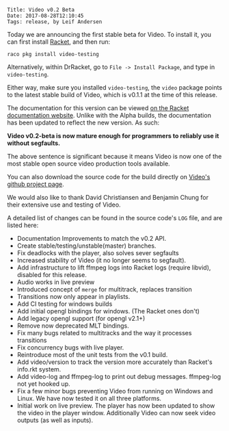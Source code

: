     Title: Video v0.2 Beta
    Date: 2017-08-28T12:10:45
    Tags: release, by Leif Andersen

Today we are announcing the first stable beta for Video. To install it, you can first install [Racket][1], and then run:

```
raco pkg install video-testing
```

Alternatively, within DrRacket, go to `File -> Install Package`, and type in `video-testing`.

Either way, make sure you installed `video-testing`, the `video` package points to the latest stable build of Video, which is v0.1.1 at the time of this release.

The documentation for this version can be viewed [on the Racket documentation website][2]. Unlike with the Alpha builds, the documentation has been updated to reflect the new version. As such:

**Video v0.2-beta is now mature enough for programmers to reliably use it without segfaults.**

The above sentence is significant because it means Video is now one of the most stable open source video production tools available.

<!-- more -->

You can also download the source code for the build directly on [Video's github project page][3].

We would also like to thank David Christiansen and Benjamin Chung for their extensive use and testing of Video.

A detailed list of changes can be found in the source code's `LOG` file, and are listed here:

* Documentation Improvements to match the v0.2 API.
* Create stable/testing/unstable(master) branches.
* Fix deadlocks with the player, also solves sever segfaults
* Increased stability of Video (it no longer seems to segfault).
* Add infrastructure to lift ffmpeg logs into Racket logs (require libvid), disabled for this release.
* Audio works in live preview
* Introduced concept of `merge` for multitrack, replaces transition
* Transitions now only appear in playlists.
* Add CI testing for windows builds
* Add initial opengl bindings for windows. (The Racket ones don't)
* Add legacy opengl support (for opengl v2.1+)
* Remove now deprecated MLT bindings.
* Fix many bugs related to multitracks and the way it processes transitions
* Fix concurrency bugs with live player.
* Reintroduce most of the unit tests from the v0.1 build.
* Add video/version to track the version more accurately than Racket's info.rkt system.
* Add video-log and ffmpeg-log to print out debug messages. ffmpeg-log not yet hooked up.
* Fix a few minor bugs preventing Video from running on Windows and Linux. We have now tested it on all three platforms.
* Initial work on live preview. The player has now been updated to show the video in the player window. Additionally Video can now seek video outputs (as well as inputs).

[1]: https://racket-lang.org
[2]: http://docs.racket-lang.org/video@video-testing/index.html
[3]: https://github.com/videolang/video/releases/tag/v0.2-betas
